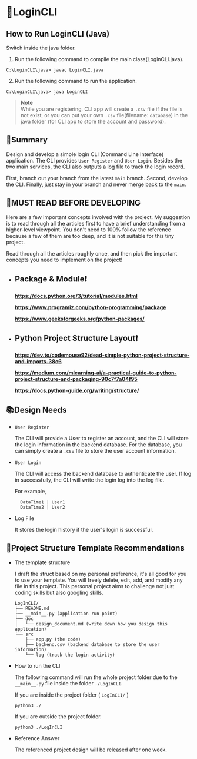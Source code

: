 # 🔐LoginCLI
## How to Run LoginCLI (Java)

Switch inside the java folder.

1. Run the following command to compile the main class(LoginCLI.java).
```console
C:\LoginCLI\java> javac LoginCLI.java
```

2. Run the following command to run the application.
```console
C:\LoginCLI\java> java LoginCLI
```

> **Note** <br/>
> While you are registering, CLI app will create a `.csv` file if the file is not exist, or you can put your own `.csv` file(filename: `database`) in the java folder (for CLI app to store the account and password).

## 📄Summary

Design and develop a simple login CLI (Command Line Interface) application. The CLI provides `User Register` and `User Login`. Besides the two main services, the CLI also outputs a log file to track the login record.

First, branch out your branch from the latest `main` branch. Second, develop the CLI. Finally, just stay in your branch and never merge back to the `main`.

## 👀MUST READ BEFORE DEVELOPING

Here are a few important concepts involved with the project. My suggestion is to read through all the articles first to have a brief understanding from a higher-level viewpoint. You don't need to 100% follow the reference because a few of them are too deep, and it is not suitable for this tiny project.

Read through all the articles roughly once, and then pick the important concepts you need to implement on the project!

* ## Package & Module❗

    **<https://docs.python.org/3/tutorial/modules.html>**

    **<https://www.programiz.com/python-programming/package>**

    **<https://www.geeksforgeeks.org/python-packages/>**

* ## Python Project Structure Layout❗

    **<https://dev.to/codemouse92/dead-simple-python-project-structure-and-imports-38c6>**

    **<https://medium.com/mlearning-ai/a-practical-guide-to-python-project-structure-and-packaging-90c7f7a04f95>**

    **<https://docs.python-guide.org/writing/structure/>**

## 📚Design Needs

* `User Register`

    The CLI will provide a User to register an account, and the CLI will store the login information in the backend database. For the database, you can simply create a `.csv` file to store the user account information.

* `User Login`

    The CLI will access the backend database to authenticate the user. If log in successfully, the CLI will write the login log into the log file.

    For example,

        DataTime1 | User1
        DataTime2 | User2

* Log File

    It stores the login history if the user's login is successful.

## 🏨Project Structure Template Recommendations

* The template structure

    I draft the struct based on my personal preference, it's all good for you to use your template. You will freely delete, edit, add, and modify any file in this project. This personal project aims to challenge not just coding skills but also googling skills.

    ```plain
    LogInCLI/
    ├── README.md
    ├── __main__.py (application run point)
    ├── doc
    │   └── design_document.md (write down how you design this application)
    └── src
        ├── app.py (the code)
        ├── backend.csv (backend database to store the user information)
        └── log (track the login activity)
    ```

* How to run the CLI

    The following command will run the whole project folder due to the `__main__.py` file inside the folder `./LogInCLI`.

    If you are inside the project folder ( `LogInCLI/` )

    ```plain
    python3 ./ 
    ```

    If you are outside the project folder.

    ```plain
    python3 ./LogInCLI
    ```

* Reference Answer

    The referenced project design will be released after one week.
